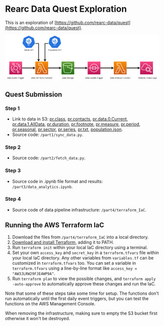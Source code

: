 # Rearc Data Quest Exploration

This is an exploration of [https://github.com/rearc-data/quest](https://github.com/rearc-data/quest).

![Data Quest IaC Diagram](diagram.png)

## Quest Submission

### Step 1

- Link to data in S3: [pr.class](https://data-quest-bucket.s3.amazonaws.com/pr.class), [pr.contacts](https://data-quest-bucket.s3.amazonaws.com/pr.contacts), [pr.data.0.Current](https://data-quest-bucket.s3.amazonaws.com/pr.data.0.Current), [pr.data.1.AllData](https://data-quest-bucket.s3.amazonaws.com/pr.data.1.AllData), [pr.duration](https://data-quest-bucket.s3.amazonaws.com/pr.duration), [pr.footnote](https://data-quest-bucket.s3.amazonaws.com/pr.footnote), [pr.measure](https://data-quest-bucket.s3.amazonaws.com/pr.measure), [pr.period](https://data-quest-bucket.s3.amazonaws.com/pr.period), [pr.seasonal](https://data-quest-bucket.s3.amazonaws.com/pr.seasonal), [pr.sector](https://data-quest-bucket.s3.amazonaws.com/pr.sector), [pr.series](https://data-quest-bucket.s3.amazonaws.com/pr.series), [pr.txt](https://data-quest-bucket.s3.amazonaws.com/pr.txt), [population.json](https://data-quest-bucket.s3.amazonaws.com/population.json).
- Source code: `/part1/sync_data.py`.

### Step 2

- Source code: `/part2/fetch_data.py`.

### Step 3

- Source code in .ipynb file format and results: `/part3/data_analytics.ipynb`.

### Step 4

- Source code of data pipeline infrastructure: `/part4/terraform_IaC`.

## Running the AWS Terraform IaC

1. Download the files from `/part4/terraform_IaC` into a local directory.
2. [Download and install Terraform](https://www.terraform.io/downloads), adding it to PATH.
3. Run `terraform init` within your local IaC directory using a terminal.
4. Set your own `access_key` and `secret_key` in a `terraform.tfvars` file within your local IaC directory. Any other variables from `variables.tf` can be customized in `terraform.tfvars` too. You can set a variable in `terraform.tfvars` using a line-by-line format like `access_key = "AW3JLRW29FJE4WP9A"`.
5. Run `terraform plan` to view the possible changes, and `terraform apply -auto-approve` to automatically approve these changes and run the IaC.

Note that some of these steps take some time for setup. The functions don't run automatically until the first daily event triggers, but you can test the functions on the AWS Management Console.

When removing the infrastructure, making sure to empty the S3 bucket first otherwise it won't be destroyed.
